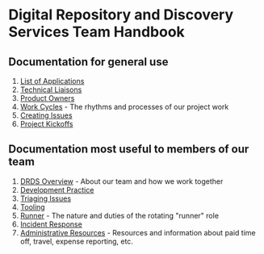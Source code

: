 # Digital Repository and Discovery Services Team Handbook

## Documentation for general use
1. [List of Applications](/applications.md)
1. [Technical Liaisons](/technical_liaisons.md)
1. [Product Owners](/product_owners.md)
1. [Work Cycles](/work_cycles.md) - The rhythms and processes of our project work
1. [Creating Issues](/creating_issues.md)
1. [Project Kickoffs](/project_kickoffs.md)

## Documentation most useful to members of our team
1. [DRDS Overview](/drds_overview.md) - About our team and how we work together
1. [Development Practice](/development_practice.md)
1. [Triaging Issues](/triaging_issues.md)
1. [Tooling](/tooling.md)
1. [Runner](/runner.md) - The nature and duties of the rotating "runner" role
1. [Incident Response](/incident_response.md)
1. [Administrative Resources](/admin_resources.md) - Resources and information about paid time off, travel, expense reporting, etc.
